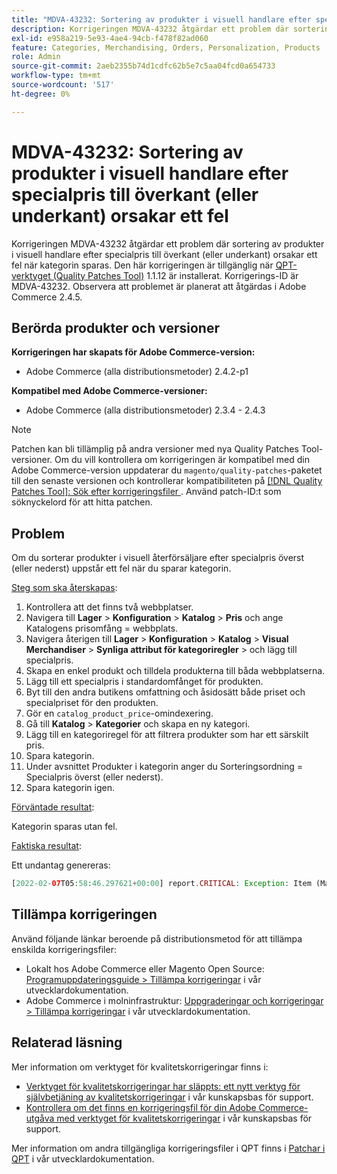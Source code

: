 ```yaml
---
title: "MDVA-43232: Sortering av produkter i visuell handlare efter specialpris till överkant (eller underkant) orsakar ett fel"
description: Korrigeringen MDVA-43232 åtgärdar ett problem där sortering av produkter i visuell handlare efter specialpris till överkant (eller underkant) orsakar ett fel när kategorin sparas. Den här korrigeringen är tillgänglig när [QPT-verktyget (Quality Patches Tool)](/help/announcements/adobe-commerce-announcements/magento-quality-patches-released-new-tool-to-self-serve-quality-patches.md) 1.1.12 är installerat. Korrigerings-ID är MDVA-43232. Observera att problemet är planerat att åtgärdas i Adobe Commerce 2.4.5.
exl-id: e958a219-5e93-4ae4-94cb-f478f82ad060
feature: Categories, Merchandising, Orders, Personalization, Products
role: Admin
source-git-commit: 2aeb2355b74d1cdfc62b5e7c5aa04fcd0a654733
workflow-type: tm+mt
source-wordcount: '517'
ht-degree: 0%

---
```


# MDVA-43232: Sortering av produkter i visuell handlare efter specialpris till överkant (eller underkant) orsakar ett fel

Korrigeringen MDVA-43232 åtgärdar ett problem där sortering av produkter i visuell handlare efter specialpris till överkant (eller underkant) orsakar ett fel när kategorin sparas. Den här korrigeringen är tillgänglig när [QPT-verktyget (Quality Patches Tool)](/help/announcements/adobe-commerce-announcements/magento-quality-patches-released-new-tool-to-self-serve-quality-patches.md) 1.1.12 är installerat. Korrigerings-ID är MDVA-43232. Observera att problemet är planerat att åtgärdas i Adobe Commerce 2.4.5.

## Berörda produkter och versioner

**Korrigeringen har skapats för Adobe Commerce-version:**

* Adobe Commerce (alla distributionsmetoder) 2.4.2-p1

**Kompatibel med Adobe Commerce-versioner:**

* Adobe Commerce (alla distributionsmetoder) 2.3.4 - 2.4.3

>[!NOTE]
>
>Patchen kan bli tillämplig på andra versioner med nya Quality Patches Tool-versioner. Om du vill kontrollera om korrigeringen är kompatibel med din Adobe Commerce-version uppdaterar du `magento/quality-patches`-paketet till den senaste versionen och kontrollerar kompatibiliteten på [[!DNL Quality Patches Tool]: Sök efter korrigeringsfiler ](https://experienceleague.adobe.com/tools/commerce-quality-patches/index.html?lang=sv-SE). Använd patch-ID:t som söknyckelord för att hitta patchen.

## Problem

Om du sorterar produkter i visuell återförsäljare efter specialpris överst (eller nederst) uppstår ett fel när du sparar kategorin.

<u>Steg som ska återskapas</u>:

1. Kontrollera att det finns två webbplatser.
1. Navigera till **Lager** > **Konfiguration** > **Katalog** > **Pris** och ange Katalogens prisomfång = webbplats.
1. Navigera återigen till **Lager** > **Konfiguration** > **Katalog** > **Visual Merchandiser** > **Synliga attribut för kategoriregler** > och lägg till specialpris.
1. Skapa en enkel produkt och tilldela produkterna till båda webbplatserna.
1. Lägg till ett specialpris i standardomfånget för produkten.
1. Byt till den andra butikens omfattning och åsidosätt både priset och specialpriset för den produkten.
1. Gör en `catalog_product_price`-omindexering.
1. Gå till **Katalog** > **Kategorier** och skapa en ny kategori.
1. Lägg till en kategoriregel för att filtrera produkter som har ett särskilt pris.
1. Spara kategorin.
1. Under avsnittet Produkter i kategorin anger du Sorteringsordning = Specialpris överst (eller nederst).
1. Spara kategorin igen.

<u>Förväntade resultat</u>:

Kategorin sparas utan fel.

<u>Faktiska resultat</u>:

Ett undantag genereras:

```php
[2022-02-07T05:58:46.297621+00:00] report.CRITICAL: Exception: Item (Magento\Catalog\Model\Product\Interceptor) with the same ID "1" already exists. in /lib/internal/Magento/Framework/Data/Collection.php:407
```

## Tillämpa korrigeringen

Använd följande länkar beroende på distributionsmetod för att tillämpa enskilda korrigeringsfiler:

* Lokalt hos Adobe Commerce eller Magento Open Source: [Programuppdateringsguide > Tillämpa korrigeringar](https://experienceleague.adobe.com/sv/docs/commerce-operations/tools/quality-patches-tool/usage) i vår utvecklardokumentation.
* Adobe Commerce i molninfrastruktur: [Uppgraderingar och korrigeringar > Tillämpa korrigeringar](https://experienceleague.adobe.com/sv/docs/commerce-cloud-service/user-guide/develop/upgrade/apply-patches) i vår utvecklardokumentation.

## Relaterad läsning

Mer information om verktyget för kvalitetskorrigeringar finns i:

* [Verktyget för kvalitetskorrigeringar har släppts: ett nytt verktyg för självbetjäning av kvalitetskorrigeringar](/help/announcements/adobe-commerce-announcements/magento-quality-patches-released-new-tool-to-self-serve-quality-patches.md) i vår kunskapsbas för support.
* [Kontrollera om det finns en korrigeringsfil för din Adobe Commerce-utgåva med verktyget för kvalitetskorrigeringar](/help/support-tools/patches-available-in-qpt-tool/check-patch-for-magento-issue-with-magento-quality-patches.md) i vår kunskapsbas för support.

Mer information om andra tillgängliga korrigeringsfiler i QPT finns i [Patchar i QPT](https://experienceleague.adobe.com/tools/commerce-quality-patches/index.html?lang=sv-SE) i vår utvecklardokumentation.
